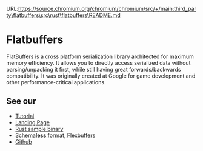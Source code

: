 URL:https://source.chromium.org/chromium/chromium/src/+/main:third_party\flatbuffers\src\rust\flatbuffers\README.md
# Flatbuffers

FlatBuffers is a cross platform serialization library architected for maximum
memory efficiency. It allows you to directly access serialized data without
parsing/unpacking it first, while still having great forwards/backwards
compatibility. It was originally created at Google for game development and
other performance-critical applications.

## See our
* [Tutorial](https://google.github.io/flatbuffers/flatbuffers_guide_tutorial.html)
* [Landing Page](https://google.github.io/flatbuffers/)
* [Rust sample binary](https://github.com/google/flatbuffers/blob/master/samples/sample_binary.rs)
* [Schema**less** format, Flexbuffers](https://crates.io/crates/flexbuffers)
* [Github](https://github.com/google/flatbuffers)


